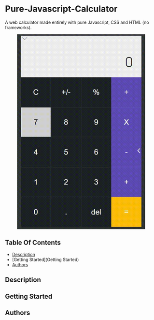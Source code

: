# Pure-Javascript-Calculator

A web calculator made entirely with pure Javascript, CSS and HTML (no frameworks).

<p align="center">
    <img src="calc.gif">
</p>

## Table Of Contents
- [Description](#Description)
- [Getting Started](Getting Started)
- [Authors](Authors)

## Description

## Getting Started

## Authors
